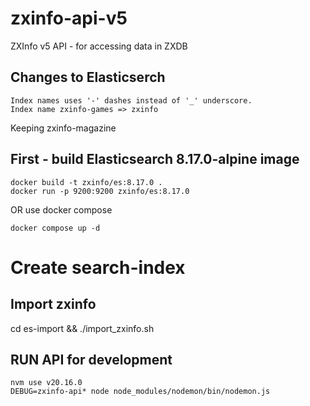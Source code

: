 # zxinfo-api-v5
ZXInfo v5 API - for accessing data in ZXDB

## Changes to Elasticserch
```
Index names uses '-' dashes instead of '_' underscore.
Index name zxinfo-games => zxinfo
```

Keeping zxinfo-magazine

## First - build Elasticsearch 8.17.0-alpine image
```
docker build -t zxinfo/es:8.17.0 .
docker run -p 9200:9200 zxinfo/es:8.17.0
```

OR use docker compose
```
docker compose up -d
```

# Create search-index


## Import zxinfo
cd es-import && ./import_zxinfo.sh

## RUN API for development
```
nvm use v20.16.0
DEBUG=zxinfo-api* node node_modules/nodemon/bin/nodemon.js
```
